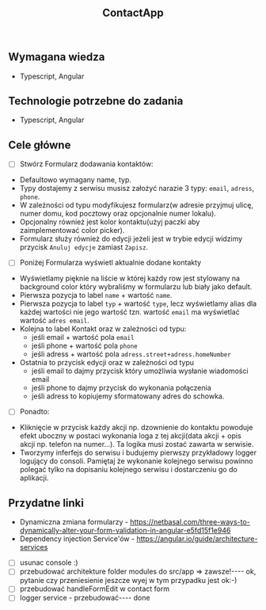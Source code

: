 <h2 align="center">ContactApp</h2>

<br>

## Wymagana wiedza

- Typescript, Angular

## Technologie potrzebne do zadania

- Typescript, Angular

## Cele główne

- [ ] Stwórz Formularz dodawania kontaktów:

* Defaultowo wymagany name, typ.
* Typy dostajemy z serwisu musisz założyć narazie 3 typy: `email`, `adress`, `phone`.
* W zależności od typu modyfikujesz formularz(w adresie przyjmuj ulicę, numer domu, kod pocztowy oraz opcjonalnie numer lokalu).
* Opcjonalny również jest kolor kontaktu(użyj paczki aby zaimplementować color picker).
* Formularz służy również do edycji jeżeli jest w trybie edycji widzimy przycisk `Anuluj edycje` zamiast `Zapisz`.

- [ ] Poniżej Formularza wyświetl aktualnie dodane kontakty

* Wyświetlamy pięknie na liście w której każdy row jest stylowany na background color który wybraliśmy w formularzu lub biały jako default.
* Pierwsza pozycja to label `name` + wartość `name`.
* Pierwsza pozycja to label `typ` + wartość `type`, lecz wyświetlamy alias dla każdej wartości nie jego wartość tzn. wartość `email` ma wyświetlać wartość `adres email`.
* Kolejna to label Kontakt oraz w zależności od typu:
  - jeśli email + wartość pola `email`
  - jeśli phone + wartość pola `phone`
  - jeśli adress + wartość pola `adress.street+adress.homeNumber`
* Ostatnia to przycisk edycji oraz w zależności od typu
  - jeśli email to dajmy przycisk który umożliwia wysłanie wiadomości email
  - jeśli phone to dajmy przycisk do wykonania połączenia
  - jeśli adress to kopiujemy sformatowany adres do schowka.

- [ ] Ponadto:

* Kliknięcie w przycisk każdy akcji np. dzownienie do kontaktu powoduje efekt uboczny w postaci wykonania loga z tej akcji(data akcji + opis akcji np. telefon na numer...). Ta logika musi zostać zawarta w serwisie.
* Tworzymy inferfejs do serwisu i budujemy pierwszy przykładowy logger logujący do consoli. Pamiętaj że wykonanie kolejnego serwisu powinno polegać tylko na dopisaniu kolejnego serwisu i dostarczeniu go do aplikacji.

## Przydatne linki

- Dynamiczna zmiana formularzy - https://netbasal.com/three-ways-to-dynamically-alter-your-form-validation-in-angular-e5fd15f1e946
- Dependency injection Service'ów - https://angular.io/guide/architecture-services

- [ ] usunac console :)
- [ ] przebudować architekture folder modules do src/app => zawsze!---- ok, pytanie czy przeniesienie jeszcze wyej w tym przypadku jest ok:-)
- [ ] przebudować handleFormEdit w contact form
- [ ] logger service - przebudować---- done
